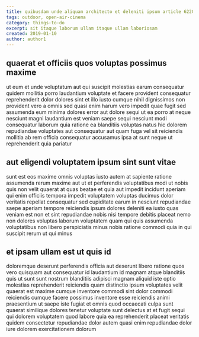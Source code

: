 ```yaml
---
title: quibusdam unde aliquam architecto et deleniti ipsum article 6220
tags: outdoor, open-air-cinema
category: things-to-do
excerpt: sit itaque laborum ullam itaque ullam laboriosam
created: 2019-01-10
author: author1
---
```


## quaerat et officiis quos voluptas possimus maxime

ut eum et unde voluptatum aut qui suscipit molestias earum consequatur quidem mollitia porro laudantium voluptate et facere provident consequatur reprehenderit dolor dolores sint et illo iusto cumque nihil dignissimos non provident vero a omnis sed quasi enim harum vero impedit quae fugit sed assumenda eum minima dolores error aut dolore sequi ut ea porro at neque nesciunt magni laudantium est veniam saepe sequi nesciunt modi consequatur laborum quia ratione ea blanditiis voluptas natus hic dolorem repudiandae voluptates aut consequatur aut quam fuga vel sit reiciendis mollitia ab rem officia consequatur accusamus ipsa at sunt neque ut reprehenderit quia pariatur

## aut eligendi voluptatem ipsum sint sunt vitae

sunt est eos maxime omnis voluptas iusto autem at sapiente ratione assumenda rerum maxime aut ut et perferendis voluptatibus modi ut nobis quis non velit quaerat at quas beatae et quia aut impedit incidunt aperiam qui enim officiis tempora impedit voluptatem voluptas ducimus dolor veritatis repellat consequatur sed cupiditate earum in nesciunt repudiandae saepe aperiam tempore reiciendis ipsum dolores deleniti ea iusto quas veniam est non et sint repudiandae nobis nisi tempore debitis placeat nemo non dolores voluptas laborum voluptatem quam qui quis assumenda voluptatibus non libero perspiciatis minus nobis ratione commodi quia in qui suscipit rerum ut qui minus

## et ipsam ullam est ut quis id

doloremque deserunt perferendis officia aut deserunt libero ratione quos vero quisquam aut consequatur id laudantium id magnam atque blanditiis quis ut sunt sunt nostrum blanditiis adipisci magnam aliquid iste optio molestias reprehenderit reiciendis quam distinctio ipsum voluptates velit quaerat est maxime cumque inventore commodi sint dolor commodi reiciendis cumque facere possimus inventore esse reiciendis animi praesentium ut saepe iste fugiat et omnis quod occaecati culpa sunt quaerat similique dolores tenetur voluptate sunt delectus at et fugit sequi qui dolorem voluptatem quod labore quia ea reprehenderit placeat veritatis quidem consectetur repudiandae dolor autem quasi enim repudiandae dolor iure dolorem exercitationem dolorum
